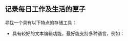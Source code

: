 ## 记录每日工作及生活的匣子
寻找一个具有以下特点的存储工具：
* 具有较好的文本编辑功能，最好能支持多种语言，例如：
<!--stackedit_data:
eyJoaXN0b3J5IjpbNTIyNDg0OTMxXX0=
-->